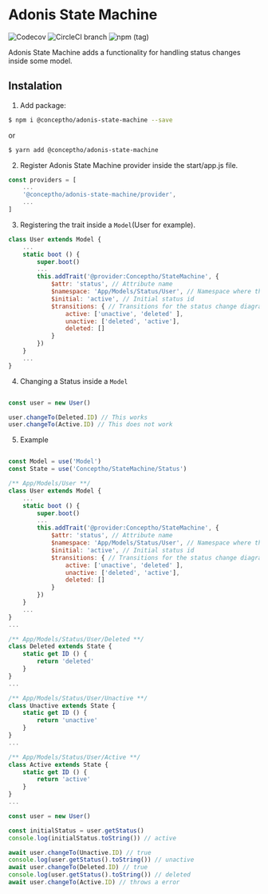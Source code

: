 # Adonis State Machine
![Codecov](https://img.shields.io/codecov/c/github/conceptho/adonis-state-machine.svg?logo=codecov&style=for-the-badge)
![CircleCI branch](https://img.shields.io/circleci/project/github/conceptho/adonis-state-machine/master.svg?logo=circleci&style=for-the-badge)
![npm (tag)](https://img.shields.io/npm/v/@conceptho/adonis-state-machine/latest.svg?color=green&logo=npm&style=for-the-badge)

Adonis State Machine adds a functionality for handling status changes inside some model.

## Instalation

1. Add package:

```bash
$ npm i @conceptho/adonis-state-machine --save
```

or

```bash
$ yarn add @conceptho/adonis-state-machine
```

2. Register Adonis State Machine provider inside the start/app.js file.

```js
const providers = [
    ...
    '@conceptho/adonis-state-machine/provider',
    ...
]
```

3. Registering the trait inside a `Model`(User for example).

```js
class User extends Model {
    ...
    static boot () {
        super.boot()
        ...
        this.addTrait('@provider:Conceptho/StateMachine', {
            $attr: 'status', // Attribute name
            $namespace: 'App/Models/Status/User', // Namespace where the status objects are stored.
            $initial: 'active', // Initial status id
            $transitions: { // Transitions for the status change diagram
                active: ['unactive', 'deleted' ],
                unactive: ['deleted', 'active'],
                deleted: []
            }
        })
    }
    ...
}
```

4. Changing a Status inside a `Model`

``` js

const user = new User()

user.changeTo(Deleted.ID) // This works
user.changeTo(Active.ID) // This does not work

```

5. Example

```js

const Model = use('Model')
const State = use('Conceptho/StateMachine/Status')

/** App/Models/User **/
class User extends Model {
    ...
    static boot () {
        super.boot()
        ...
        this.addTrait('@provider:Conceptho/StateMachine', {
            $attr: 'status', // Attribute name
            $namespace: 'App/Models/Status/User', // Namespace where the status objects are stored.
            $initial: 'active', // Initial status id
            $transitions: { // Transitions for the status change diagram
                active: ['unactive', 'deleted' ],
                unactive: ['deleted', 'active'],
                deleted: []
            }
        })
    }
    ...
}
...

/** App/Models/Status/User/Deleted **/
class Deleted extends State {
    static get ID () {
        return 'deleted'
    }
}
...

/** App/Models/Status/User/Unactive **/
class Unactive extends State {
    static get ID () {
        return 'unactive'
    }
}
...

/** App/Models/Status/User/Active **/
class Active extends State {
    static get ID () {
        return 'active'
    }
}
...

const user = new User()

const initialStatus = user.getStatus()
console.log(initialStatus.toString()) // active

await user.changeTo(Unactive.ID) // true
console.log(user.getStatus().toString()) // unactive
await user.changeTo(Deleted.ID) // true
console.log(user.getStatus().toString()) // deleted
await user.changeTo(Active.ID) // throws a error

```